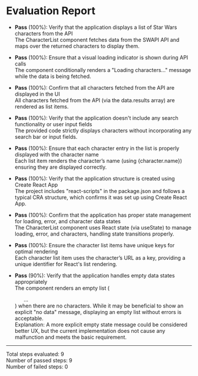 # Evaluation Report

- **Pass** (100%): Verify that the application displays a list of Star Wars characters from the API  
  The CharacterList component fetches data from the SWAPI API and maps over the returned characters to display them.

- **Pass** (100%): Ensure that a visual loading indicator is shown during API calls  
  The component conditionally renders a "Loading characters..." message while the data is being fetched.

- **Pass** (100%): Confirm that all characters fetched from the API are displayed in the UI  
  All characters fetched from the API (via the data.results array) are rendered as list items.

- **Pass** (100%): Verify that the application doesn't include any search functionality or user input fields  
  The provided code strictly displays characters without incorporating any search bar or input fields.

- **Pass** (100%): Ensure that each character entry in the list is properly displayed with the character name  
  Each list item renders the character’s name (using {character.name}) ensuring they are displayed correctly.

- **Pass** (100%): Verify that the application structure is created using Create React App  
  The project includes "react-scripts" in the package.json and follows a typical CRA structure, which confirms it was set up using Create React App.

- **Pass** (100%): Confirm that the application has proper state management for loading, error, and character data states  
  The CharacterList component uses React state (via useState) to manage loading, error, and characters, handling state transitions properly.

- **Pass** (100%): Ensure the character list items have unique keys for optimal rendering  
  Each character list item uses the character’s URL as a key, providing a unique identifier for React's list rendering.

- **Pass** (90%): Verify that the application handles empty data states appropriately  
  The component renders an empty list (<ul>...</ul>) when there are no characters. While it may be beneficial to show an explicit "no data" message, displaying an empty list without errors is acceptable.  
  Explanation: A more explicit empty state message could be considered better UX, but the current implementation does not cause any malfunction and meets the basic requirement.

---

Total steps evaluated: 9  
Number of passed steps: 9  
Number of failed steps: 0
